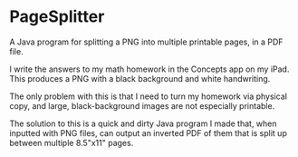 # PageSplitter
A Java program for splitting a PNG into multiple printable pages, in a PDF file.

I write the answers to my math homework in the Concepts app on my iPad. This produces a PNG with a black background and white handwriting.  

The only problem with this is that I need to turn my homework via physical copy, and large, black-background images are not especially printable.  

The solution to this is a quick and dirty Java program I made that, when inputted with PNG files, can output an inverted PDF of them that is split up between multiple 8.5"x11" pages.
